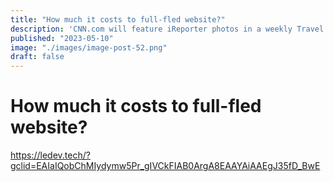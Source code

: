```yaml
---
title: "How much it costs to full-fled website?"
description: 'CNN.com will feature iReporter photos in a weekly Travel Snapshots gallery. Visit CNN.com/Travel each week for a new gallery of snapshots from around the world.'
published: "2023-05-10"
image: "./images/image-post-52.png"
draft: false
---
```


# How much it costs to full-fled website?

https://ledev.tech/?gclid=EAIaIQobChMIydymw5Pr_gIVCkFIAB0ArgA8EAAYAiAAEgJ35fD_BwE
